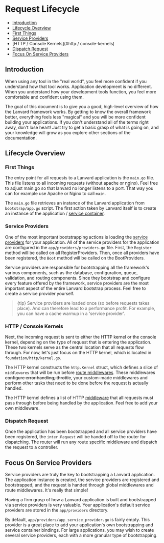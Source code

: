 # Request Lifecycle

- [Introduction](#introduction)
- [Lifecycle Overview](#lifecycle-overview)
- [First Things](#first-things)
- [Service Providers](#service-providers)
- [HTTP / Console Kernels](#http / console-kernels)
- [Dispatch Request](#dispatch-request)
- [Focus On Service Providers](#focus-on-service-providers)

## Introduction

When using any tool in the "real world", you feel more confident if you understand how that tool works. Application development is no different. When you understand how your development tools function, you feel more comfortable and confident using them.

The goal of this document is to give you a good, high-level overview of how the Lanvard framework works. By getting to know the overall framework better, everything feels less "magical" and you will be more confident building your applications. If you don't understand all of the terms right away, don't lose heart! Just try to get a basic grasp of what is going on, and your knowledge will grow as you explore other sections of the documentation.

## Lifecycle Overview

### First Things

The entry point for all requests to a Lanvard application is the `main.go` file. This file listens to all incoming requests (without apache or nginx). Feel free to adjust main.go so that lanvard no longer listens to a port. That way you can for example use Apache or Nginx to call `main`.

The `main.go` file retrieves an instance of the Lanvard application from `bootstrap/app.go` script. The first action taken by Lanvard itself is to create an instance of the application / [service container](/docs/{{version}}/container).

### Service Providers

One of the most important bootstrapping actions is loading the [service providers](/docs/{{version}}/providers) for your application. All of the service providers for the application are configured in the `app/providers/providers.go` file. First, the `Register` method will be called on all RegisterProviders. Then, once all providers have been registered, the `Boot` method will be called on the BootProviders. 

Service providers are responsible for bootstrapping all the framework's various components, such as the database,
configuration, queue, validation, and routing components. Since they bootstrap and configure every feature offered by the framework, service providers are the most important aspect of the entire Lanvard bootstrap process. Feel free to create a service provider yourself.

> {tip} Service providers are loaded once (so before requests takes place). And can therefore lead to a performance profit. For example, you can have a cache warmup in a 'service provider'.

### HTTP / Console Kernels

Next, the incoming request is sent to either the HTTP kernel or the console kernel, depending on the type of request that is entering the application. These two kernels serve as the central location that all requests flow through. For now, let's just focus on the HTTP kernel, which is located in `foundation/http/kernel.go`.

The HTTP kernel constructs the `http.Kernel` struct, which defines a slice of `middlewares` that will be run before
[route middlewares](/docs/{{version}}/middleware#assigning-middleware-to-routes). These middlewares ~~configure error
 handling, throttle~~, your custom-made middlewares and perform other tasks that need to be done before the request is
 actually handled.

The HTTP kernel defines a list of HTTP [middleware](/docs/{{version}}/middleware) that all requests must pass through before being handled by the application. Feel free to add your own middleware.

### Dispatch Request

Once the application has been bootstrapped and all service providers have been registered, the `inter.Request` will be handed off to the router for dispatching. The router will run any route specific middleware and dispatch the request to a controller.

## Focus On Service Providers

Service providers are truly the key to bootstrapping a Lanvard application. The application instance is created, the service providers are registered and bootstrapped, and the request is handed through global middlewares and route middlewares. It's really that simple!

Having a firm grasp of how a Lanvard application is built and bootstrapped via service providers is very valuable. Your application's default service providers are stored in the `app/providers` directory.

By default, `app/providers/app_service_provider.go` is fairly empty. This provider is a great place to add your application's own bootstrapping and service container bindings. For large applications, you may wish to create several service providers, each with a more granular type of bootstrapping.